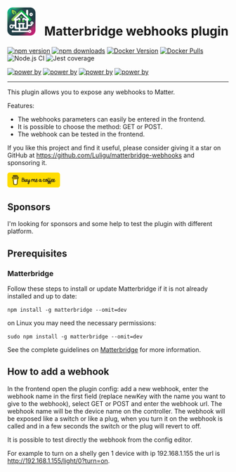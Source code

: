# <img src="matterbridge.svg" alt="Matterbridge Logo" width="64px" height="64px">&nbsp;&nbsp;&nbsp;Matterbridge webhooks plugin

[![npm version](https://img.shields.io/npm/v/matterbridge-webhooks.svg)](https://www.npmjs.com/package/matterbridge-webhooks)
[![npm downloads](https://img.shields.io/npm/dt/matterbridge-webhooks.svg)](https://www.npmjs.com/package/matterbridge-webhooks)
[![Docker Version](https://img.shields.io/docker/v/luligu/matterbridge?label=docker%20version&sort=semver)](https://hub.docker.com/r/luligu/matterbridge)
[![Docker Pulls](https://img.shields.io/docker/pulls/luligu/matterbridge.svg)](https://hub.docker.com/r/luligu/matterbridge)
![Node.js CI](https://github.com/Luligu/matterbridge-webhooks/actions/workflows/build-matterbridge-plugin.yml/badge.svg)
![Jest coverage](https://img.shields.io/badge/Jest%20coverage-100%25-brightgreen)

[![power by](https://img.shields.io/badge/powered%20by-matterbridge-blue)](https://www.npmjs.com/package/matterbridge)
[![power by](https://img.shields.io/badge/powered%20by-matter--history-blue)](https://www.npmjs.com/package/matter-history)
[![power by](https://img.shields.io/badge/powered%20by-node--ansi--logger-blue)](https://www.npmjs.com/package/node-ansi-logger)
[![power by](https://img.shields.io/badge/powered%20by-node--persist--manager-blue)](https://www.npmjs.com/package/node-persist-manager)

---

This plugin allows you to expose any webhooks to Matter.

Features:

- The webhooks parameters can easily be entered in the frontend.
- It is possible to choose the method: GET or POST.
- The webhook can be tested in the frontend.

If you like this project and find it useful, please consider giving it a star on GitHub at https://github.com/Luligu/matterbridge-webhooks and sponsoring it.

<a href="https://www.buymeacoffee.com/luligugithub">
  <img src="bmc-button.svg" alt="Buy me a coffee" width="120">
</a>

## Sponsors

I'm looking for sponsors and some help to test the plugin with different platform.

## Prerequisites

### Matterbridge

Follow these steps to install or update Matterbridge if it is not already installed and up to date:

```
npm install -g matterbridge --omit=dev
```

on Linux you may need the necessary permissions:

```
sudo npm install -g matterbridge --omit=dev
```

See the complete guidelines on [Matterbridge](https://github.com/Luligu/matterbridge/blob/main/README.md) for more information.

## How to add a webhook

In the frontend open the plugin config: add a new webhook, enter the webhook name in the first field (replace newKey with the name you want to give to the webhook), select GET or POST and enter the webhook url. The webhook name will be the device name on the controller. The webhook will be exposed like a switch or like a plug, when you turn it on the webhook is called and in a few seconds the switch or the plug will revert to off.

It is possible to test directly the webhook from the config editor.

For example to turn on a shelly gen 1 device with ip 192.168.1.155 the url is http://192.168.1.155/light/0?turn=on.
